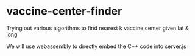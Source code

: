 # vaccine-center-finder
Trying out various algorithms to find nearest k vaccine center given lat &amp; long

We will use webassembly to directly embed the C++ code into server.js
